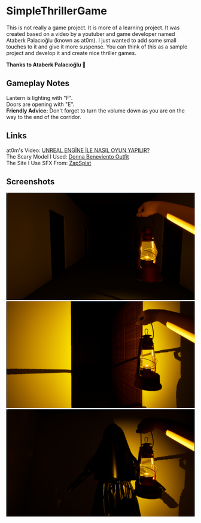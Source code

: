 # SimpleThrillerGame
This is not really a game project. It is more of a learning project. It was created based on a video by a youtuber and game developer named Ataberk Palacıoğlu (known as at0m). I just wanted to add some small touches to it and give it more suspense. You can think of this as a sample project and develop it and create nice thriller games.

**Thanks to Ataberk Palacıoğlu :pray:**

## Gameplay Notes
Lantern is lighting with "F".\
Doors are opening with "E".\
**Friendly Advice:** Don't forget to turn the volume down as you are on the way to the end of the corridor.

## Links
at0m's Video: [UNREAL ENGİNE İLE NASIL OYUN YAPILIR?](https://youtu.be/MRISn-RbpAI?si=PitrLKeu6VLzKwEh)\
The Scary Model I Used: [Donna Beneviento Outfit](https://fab.com/s/f974f0db6f56)\
The Site I Use SFX From: [ZapSplat](https://www.zapsplat.com)

## Screenshots
![Screenshot 1](/Screenshots/SS1.png)\
![Screenshot 2](/Screenshots/SS2.png)\
![Screenshot 3](/Screenshots/SS3.png)
